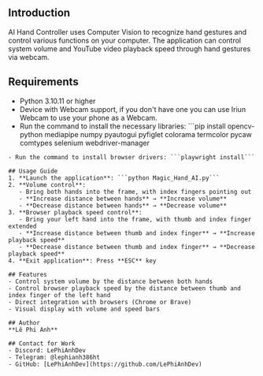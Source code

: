 ## Introduction
AI Hand Controller uses Computer Vision to recognize hand gestures and control various functions on your computer. The application can control system volume and YouTube video playback speed through hand gestures via webcam.

## Requirements
- Python 3.10.11 or higher
- Device with Webcam support, if you don't have one you can use Iriun Webcam to use your phone as a Webcam.
- Run the command to install the necessary libraries: ```pip install opencv-python mediapipe numpy pyautogui pyfiglet colorama termcolor pycaw comtypes selenium webdriver-manager
```
- Run the command to install browser drivers: ```playwright install```

## Usage Guide
1. **Launch the application**: ```python Magic_Hand_AI.py```
2. **Volume control**:
   - Bring both hands into the frame, with index fingers pointing out
   - **Increase distance between hands** → **Increase volume**
   - **Decrease distance between hands** → **Decrease volume**
3. **Browser playback speed control**:
   - Bring your left hand into the frame, with thumb and index finger extended
   - **Increase distance between thumb and index finger** → **Increase playback speed**
   - **Decrease distance between thumb and index finger** → **Decrease playback speed**
4. **Exit application**: Press **ESC** key

## Features
- Control system volume by the distance between both hands
- Control browser playback speed by the distance between thumb and index finger of the left hand
- Direct integration with browsers (Chrome or Brave)
- Visual display with volume and speed bars

## Author
**Lê Phi Anh**  

## Contact for Work
- Discord: LePhiAnhDev  
- Telegram: @lephianh386ht  
- GitHub: [LePhiAnhDev](https://github.com/LePhiAnhDev)
